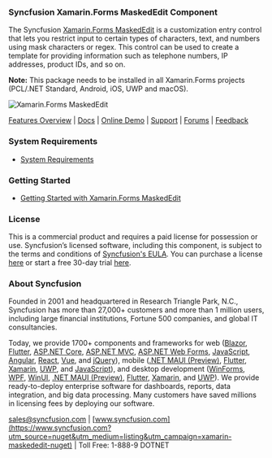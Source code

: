 ### Syncfusion Xamarin.Forms MaskedEdit Component
The Syncfusion [Xamarin.Forms MaskedEdit](https://www.syncfusion.com/xamarin-ui-controls/xamarin-masked-entry?utm_source=nuget&utm_medium=listing&utm_campaign=xamarin-maskededit-nuget) is a customization entry control that lets you restrict input to certain types of characters, text, and numbers using mask characters or regex. This control can be used to create a template for providing information such as telephone numbers, IP addresses, product IDs, and so on.

**Note:** This package needs to be installed in all Xamarin.Forms projects (PCL/.NET Standard, Android, iOS, UWP and macOS).
	  
![Xamarin.Forms MaskedEdit](https://cdn.syncfusion.com/nuget-readme/xamarin/xamarin_forms_maskededit.png)

[Features Overview](https://www.syncfusion.com/xamarin-ui-controls/xamarin-masked-entry?utm_source=nuget&utm_medium=listing&utm_campaign=xamarin-maskededit-nuget) | [Docs](https://help.syncfusion.com/xamarin/masked-entry/getting-started?utm_source=nuget&utm_medium=listing&utm_campaign=xamarin-maskededit-nuget) | [Online Demo](https://github.com/syncfusion/xamarin-demos?utm_source=nuget&utm_medium=listing&utm_campaign=xamarin-maskededit-nuget) | [Support](https://www.syncfusion.com/support/directtrac/incidents/newincident?utm_source=nuget&utm_medium=listing&utm_campaign=xamarin-maskededit-nuget) | [Forums](https://www.syncfusion.com/forums/xamarin.forms?utm_source=nuget&utm_medium=listing&utm_campaign=xamarin-maskededit-nuget) | [Feedback](https://www.syncfusion.com/feedback/xamarin-forms?utm_source=nuget&utm_medium=listing&utm_campaign=xamarin-maskededit-nuget)

### System Requirements

* [System Requirements](https://help.syncfusion.com/xamarin/installation/system-requirements?utm_source=nuget&utm_medium=listing&utm_campaign=xamarin-maskededit-nuget)

### Getting Started

* [Getting Started with Xamarin.Forms MaskedEdit](https://help.syncfusion.com/xamarin/masked-entry/getting-started?utm_source=nuget&utm_medium=listing&utm_campaign=xamarin-maskededit-nuget)

### License

This is a commercial product and requires a paid license for possession or use. Syncfusion’s licensed software, including this component, is subject to the terms and conditions of [Syncfusion's EULA](https://www.syncfusion.com/eula/es/?utm_source=nuget&utm_medium=listing&utm_campaign=xamarin-maskededit-nuget). You can purchase a license [here](https://www.syncfusion.com/sales/products?utm_source=nuget&utm_medium=listing&utm_campaign=xamarin-maskededit-nuget) or start a free 30-day trial [here](https://www.syncfusion.com/account/manage-trials/start-trials?utm_source=nuget&utm_medium=listing&utm_campaign=xamarin-maskededit-nuget).

### About Syncfusion

Founded in 2001 and headquartered in Research Triangle Park, N.C., Syncfusion has more than 27,000+ customers and more than 1 million users, including large financial institutions, Fortune 500 companies, and global IT consultancies.
 
Today, we provide 1700+ components and frameworks for web ([Blazor](https://www.syncfusion.com/blazor-components?utm_source=nuget&utm_medium=listing&utm_campaign=xamarin-maskededit-nuget), [Flutter](https://www.syncfusion.com/flutter-widgets?utm_source=nuget&utm_medium=listing&utm_campaign=xamarin-maskededit-nuget), [ASP.NET Core](https://www.syncfusion.com/aspnet-core-ui-controls?utm_source=nuget&utm_medium=listing&utm_campaign=xamarin-maskededit-nuget), [ASP.NET MVC](https://www.syncfusion.com/aspnet-mvc-ui-controls?utm_source=nuget&utm_medium=listing&utm_campaign=xamarin-maskededit-nuget), [ASP.NET Web Forms](https://www.syncfusion.com/jquery/aspnet-webforms-ui-controls?utm_source=nuget&utm_medium=listing&utm_campaign=xamarin-maskededit-nuget), [JavaScript](https://www.syncfusion.com/javascript-ui-controls?utm_source=nuget&utm_medium=listing&utm_campaign=xamarin-maskededit-nuget), [Angular](https://www.syncfusion.com/angular-ui-components?utm_source=nuget&utm_medium=listing&utm_campaign=xamarin-maskededit-nuget), [React](https://www.syncfusion.com/react-ui-components?utm_source=nuget&utm_medium=listing&utm_campaign=xamarin-maskededit-nuget), [Vue](https://www.syncfusion.com/vue-ui-components?utm_source=nuget&utm_medium=listing&utm_campaign=xamarin-maskededit-nuget), and [jQuery](https://www.syncfusion.com/jquery-ui-widgets?utm_source=nuget&utm_medium=listing&utm_campaign=xamarin-maskededit-nuget)), mobile ([.NET MAUI (Preview)](https://www.syncfusion.com/maui-controls?utm_source=nuget&utm_medium=listing&utm_campaign=xamarin-maskededit-nuget), [Flutter](https://www.syncfusion.com/flutter-widgets?utm_source=nuget&utm_medium=listing&utm_campaign=xamarin-maskededit-nuget), [Xamarin](https://www.syncfusion.com/xamarin-ui-controls?utm_source=nuget&utm_medium=listing&utm_campaign=xamarin-maskededit-nuget), [UWP](https://www.syncfusion.com/uwp-ui-controls?utm_source=nuget&utm_medium=listing&utm_campaign=xamarin-maskededit-nuget), and [JavaScript](https://www.syncfusion.com/javascript-ui-controls?utm_source=nuget&utm_medium=listing&utm_campaign=xamarin-maskededit-nuget)), and desktop development ([WinForms](https://www.syncfusion.com/winforms-ui-controls?utm_source=nuget&utm_medium=listing&utm_campaign=xamarin-maskededit-nuget), [WPF](https://www.syncfusion.com/wpf-controls?utm_source=nuget&utm_medium=listing&utm_campaign=xamarin-maskededit-nuget), [WinUI](https://www.syncfusion.com/winui-controls?utm_source=nuget&utm_medium=listing&utm_campaign=xamarin-maskededit-nuget), [.NET MAUI (Preview)](https://www.syncfusion.com/maui-controls?utm_source=nuget&utm_medium=listing&utm_campaign=xamarin-maskededit-nuget), [Flutter](https://www.syncfusion.com/flutter-widgets?utm_source=nuget&utm_medium=listing&utm_campaign=xamarin-maskededit-nuget), [Xamarin](https://www.syncfusion.com/xamarin-ui-controls?utm_source=nuget&utm_medium=listing&utm_campaign=xamarin-maskededit-nuget), and [UWP](https://www.syncfusion.com/uwp-ui-controls?utm_source=nuget&utm_medium=listing&utm_campaign=xamarin-maskededit-nuget)). We provide ready-to-deploy enterprise software for dashboards, reports, data integration, and big data processing. Many customers have saved millions in licensing fees by deploying our software.

[sales@syncfusion.com](mailto:sales@syncfusion.com?Subject=Syncfusion%20Xamarin.Forms%20MaskedEdit-%20NuGet) | [www.syncfusion.com](https://www.syncfusion.com?utm_source=nuget&utm_medium=listing&utm_campaign=xamarin-maskededit-nuget) | Toll Free: 1-888-9 DOTNET